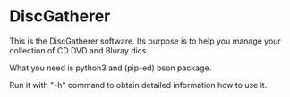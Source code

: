 # DiscGatherer

This is the DiscGatherer software. Its purpose is to help you manage your collection of CD DVD and Bluray dics.

What you need is python3 and (pip-ed) bson package.

Run it with "-h" command to obtain detailed information how to use it.

